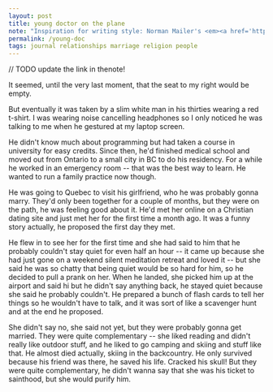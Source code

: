 ```yaml
---
layout: post
title: young doctor on the plane
note: "Inspiration for writing style: Norman Mailer's <em><a href='https://okjuan.me/vbook/narrate-transparently'>transparent narration</a></em> in <em>The Executioner's Song</em>."
permalink: /young-doc
tags: journal relationships marriage religion people
---
```


// TODO update the link in thenote!

It seemed, until the very last moment, that the seat to my right would be empty.
<!--more-->
But eventually it was taken by a slim white man in his thirties wearing a red t-shirt.
I was wearing noise cancelling headphones so I only noticed he was talking to me when he gestured at my laptop screen.

He didn't know much about programming but had taken a course in university for easy credits.
Since then, he'd finished medical school and moved out from Ontario to a small city in BC to do his residency.
For a while he worked in an emergency room -- that was the best way to learn.
He wanted to run a family practice now though.

He was going to Quebec to visit his girlfriend, who he was probably gonna marry.
They'd only been together for a couple of months, but they were on the path, he was feeling good about it.
He'd met her online on a Christian dating site and just met her for the first time a month ago.
It was a funny story actually, he proposed the first day they met.

He flew in to see her for the first time and she had said to him that he probably couldn't stay quiet for even half an hour -- it came up because she had just gone on a weekend silent meditation retreat and loved it -- but she said he was so chatty that being quiet would be so hard for him, so he decided to pull a prank on her.
When he landed, she picked him up at the airport and said hi but he didn't say anything back, he stayed quiet because she said he probably couldn't.
He prepared a bunch of flash cards to tell her things so he wouldn't have to talk, and it was sort of like a scavenger hunt and at the end he proposed.

She didn't say no, she said not yet, but they were probably gonna get married.
They were quite complementary -- she liked reading and didn't really like outdoor stuff, and he liked to go camping and skiing and stuff like that.
He almost died actually, skiing in the backcountry.
He only survived because his friend was there, he saved his life.
Cracked his skull!
But they were quite complementary, he didn't wanna say that she was his ticket to sainthood, but she would purify him.
